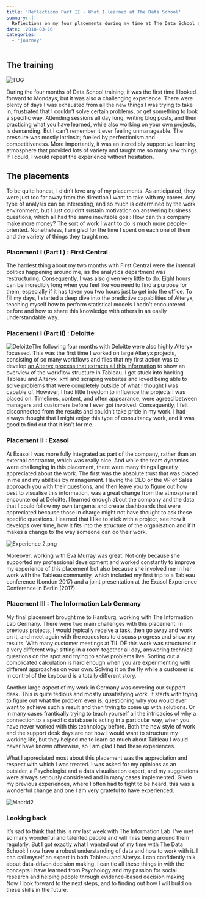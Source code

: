 ```yaml
---
title: 'Reflections Part II - What I learned at The Data School'
summary: |
  Reflections on my four placements during my time at The Data School and what I learned. 
date: '2018-03-16'
categories:
  - 'journey'
---
```


## The training

![TUG](https://nalediholly.files.wordpress.com/2018/03/tug.jpg)

During the four months of Data School training, it was the first time I looked forward to Mondays; but it was also a challenging experience. There were plenty of days I was exhausted from all the new things I was trying to take in, frustrated that I couldn’t solve certain problems, or get something to look a specific way. Attending sessions all day long, writing blog posts, and then practicing what you have learned, while also working on your own projects, is demanding. But I can’t remember it ever feeling unmanageable. The pressure was mostly intrinsic; fuelled by perfectionism and competitiveness. More importantly, it was an incredibly supportive learning atmosphere that provided lots of variety and taught me so many new things. If I could, I would repeat the experience without hesitation.

## The placements

To be quite honest, I didn’t love any of my placements. As anticipated, they were just too far away from the direction I want to take with my career. Any type of analysis can be interesting, and so much is determined by the work environment, but I just couldn’t sustain motivation on answering business questions, which all had the same inevitable goal: How can this company make more money? The sort of work I want to do is much more people-oriented. Nonetheless, I am glad for the time I spent on each one of them and the variety of things they taught me.

### Placement I (Part I ) : First Central

The hardest thing about my two months with First Central were the internal politics happening around me, as the analytics department was restructuring. Consequently, I was also given very little to do. Eight hours can be incredibly long when you feel like you need to find a purpose for them, especially if it has taken you two hours just to get into the office. To fill my days, I started a deep dive into the predictive capabilities of Alteryx, teaching myself how to perform statistical models I hadn’t encountered before and how to share this knowledge with others in an easily understandable way.

### Placement I (Part II) : Deloitte

![Deloitte](https://nalediholly.files.wordpress.com/2018/03/deloitte.jpg)The following four months with Deloitte were also highly Alteryx focussed. This was the first time I worked on large Alteryx projects, consisting of so many workflows and files that my first action was to develop [an Alteryx process that extracts all this information](https://gallery.alteryx.com/#!app/Extract-Alteryx-Tools-Macro/5aa941398a93373b041ae460) to show an overview of the workflow structure in Tableau. I got stuck into hacking Tableau and Alteryx .xml and scraping websites and loved being able to solve problems that were completely outside of what I thought I was capable of. However, I had little freedom to influence the projects I was placed on. Timelines, content, and often appearance, were agreed between managers and customers before I ever got involved. Consequently, I felt disconnected from the results and couldn’t take pride in my work. I had always thought that I might enjoy this type of consultancy work, and it was good to find out that it isn’t for me.

### Placement II : Exasol

At Exasol I was more fully integrated as part of the company, rather than an external contractor, which was really nice. And while the team dynamics were challenging in this placement, there were many things I greatly appreciated about the work. The first was the absolute trust that was placed in me and my abilities by management. Having the CEO or the VP of Sales approach you with their questions, and then leave you to figure out how best to visualise this information, was a great change from the atmosphere I encountered at Deloitte. I learned enough about the company and the data that I could follow my own tangents and create dashboards that were appreciated because those in charge might not have thought to ask these specific questions. I learned that I like to stick with a project, see how it develops over time, how it fits into the structure of the organisation and if it makes a change to the way someone can do their work.

![Experience 2.png](https://nalediholly.files.wordpress.com/2018/03/experience-2.png)

Moreover, working with Eva Murray was great. Not only because she supported my professional development and worked constantly to improve my experience of this placement but also because she involved me in her work with the Tableau community, which included my first trip to a Tableau conference (London 2017) and a joint presentation at the Exasol Experience Conference in Berlin (2017).

### Placement III : The Information Lab Germany

My final placement brought me to Hamburg, working with The Information Lab Germany. There were two main challenges with this placement. In previous projects, I would typically receive a task, then go away and work on it, and meet again with the requesters to discuss progress and show my results. With many customer meetings at TIL DE this work was structured in a very different way: sitting in a room together all day, answering technical questions on the spot and trying to solve problems live. Sorting out a complicated calculation is hard enough when you are experimenting with different approaches on your own. Solving it on the fly while a customer is in control of the keyboard is a totally different story.

Another large aspect of my work in Germany was covering our support desk. This is quite tedious and mostly unsatisfying work. It starts with trying to figure out what the problem even is, questioning why you would ever want to achieve such a result and then trying to come up with solutions. Or in many cases frantically trying to teach yourself all the intricacies of why a connection to a specific database is acting in a particular way, when you have never worked with this technology before. Both the new style of work and the support desk days are not how I would want to structure my working life, but they helped me to learn so much about Tableau I would never have known otherwise, so I am glad I had these experiences.

What I appreciated most about this placement was the appreciation and respect with which I was treated. I was asked for my opinions as an outsider, a Psychologist and a data visualisation expert, and my suggestions were always seriously considered and in many cases implemented. Given my previous experiences, where I often had to fight to be heard, this was a wonderful change and one I am very grateful to have experienced.

![Madrid2](https://nalediholly.files.wordpress.com/2018/03/madrid2.png)

### Looking back

It’s sad to think that this is my last week with The Information Lab. I’ve met so many wonderful and talented people and will miss being around them regularly. But I got exactly what I wanted out of my time with The Data School: I now have a robust understanding of data and how to work with it. I can call myself an expert in both Tableau and Alteryx. I can confidently talk about data-driven decision making. I can tie all these things in with the concepts I have learned from Psychology and my passion for social research and helping people through evidence-based decision making. Now I look forward to the next steps, and to finding out how I will build on these skills in the future.
